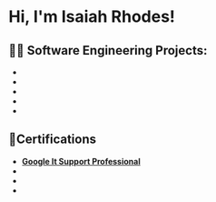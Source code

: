<h1>Hi, I'm Isaiah Rhodes! </h1>

<h2>👨‍💻 Software Engineering Projects:</h2>

- <b>
- <b>
- <b>
- <b>
- <b>

<h2>📄Certifications </h2>

- [Google It Support Professional](https://www.credly.com/badges/01cb2cbb-2b69-4aca-9a5d-c8c4093bbcc2/public_url)
-
-
-


